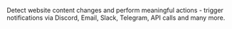 Detect website content changes and perform meaningful actions - trigger notifications via Discord, Email, Slack, Telegram, API calls and many more.
